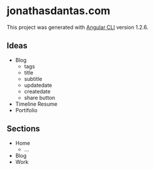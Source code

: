 # jonathasdantas.com

This project was generated with [Angular CLI](https://github.com/angular/angular-cli) version 1.2.6.

## Ideas

- Blog
  - tags
  - title
  - subtitle
  - updatedate
  - createdate
  - share button
- Timeline Resume
- Portifolio

## Sections

- Home
  - ...
- Blog
- Work